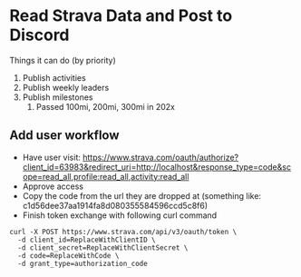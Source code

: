 # Read Strava Data and Post to Discord

Things it can do (by priority)
1. Publish activities
2. Publish weekly leaders
3. Publish milestones
   1. Passed 100mi, 200mi, 300mi in 202x

## Add user workflow

- Have user visit: https://www.strava.com/oauth/authorize?client_id=63983&redirect_uri=http://localhost&response_type=code&scope=read_all,profile:read_all,activity:read_all
- Approve access
- Copy the code from the url they are dropped at (something like: c1d56dee37aa1914fa8d080355584596ccd5c8f6)
- Finish token exchange with following curl command

```
curl -X POST https://www.strava.com/api/v3/oauth/token \
  -d client_id=ReplaceWithClientID \
  -d client_secret=ReplaceWithClientSecret \
  -d code=ReplaceWithCode \
  -d grant_type=authorization_code
```